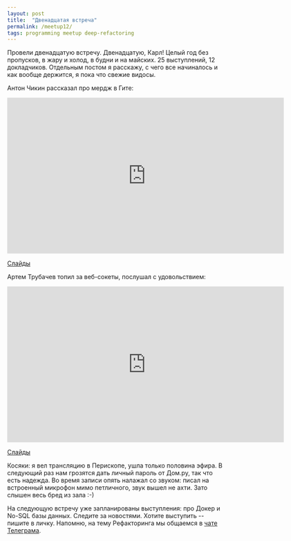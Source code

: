 ```yaml
---
layout: post
title:  "Двенадцатая встреча"
permalink: /meetup12/
tags: programming meetup deep-refactoring
---
```


Провели двенадцатую встречу. Двенадцатую, Карл! Целый год без пропусков, в жару
и холод, в будни и на майских. 25 выступлений, 12 докладчиков. Отдельным постом
я расскажу, с чего все начиналось и как вообще держится, я пока что свежие
видосы.

Антон Чикин рассказал про мердж в Гите:

<iframe width="640" height="360" src="https://www.youtube.com/embed/Ei2PfAKUkaI"
frameborder="0" allowfullscreen></iframe>

[Слайды](https://speakerdeck.com/achikin/git-merge-in-depth)

Артем Трубачев топил за веб-сокеты, послушал с удовольствием:

<iframe width="640" height="360" src="https://www.youtube.com/embed/coitU07ZTsM"
frameborder="0" allowfullscreen></iframe>

[Слайды](http://slides.com/artemtrubachev/websocket#/)

Косяки: я вел трансляцию в Перископе, ушла только половина эфира. В следующий
раз нам грозятся дать личный пароль от Дом.ру, так что есть надежда. Во время
записи опять налажал со звуком: писал на встроенный микрофон мимо петличного,
звук вышел не ахти. Зато слышен весь бред из зала :-)

На следующую встречу уже запланированы выступления: про Докер и No-SQL базы
данных. Следите за новостями. Хотите выступить -- пишите в личку. Напомню, на
тему Рефакторинга мы общаемся в
[чате Телеграма](https://telegram.me/deeprefactoring).
